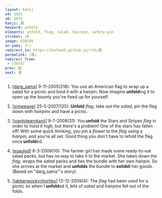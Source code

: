 ```yaml
---
layout: kanji
v4: 1925
v6: 2075
kanji: 展
keyword: unfold
elements: unfold, flag, salad, hairpin, safety-pin
strokes: 10
image: E5B195
on-yomi: テン
redirect_to: https://hochanh.github.io/rtk/展
permalink: /展/
redirect_from:
 - /2075/
prev: 髪
next: 喪
---
```


1) [<a href="http://kanji.koohii.com/profile/darg_sama">darg_sama</a>] 9-11-2005(218): You use an American flag to wrap up a salad for a picnic and bind it with a hairpin. Now imagine<strong> unfold</strong>ing it to open up the bounty you&#039;ve fixed up for yourself.

2) [<a href="http://kanji.koohii.com/profile/synewave">synewave</a>] 25-5-2007(125): <strong>Unfold</strong> <em>flag</em>, take out the <em>salad</em>, pin the flag down with <em>hairpins</em> and have a picnic.

3) [<a href="http://kanji.koohii.com/profile/ivantolearnkanji">ivantolearnkanji</a>] 9-7-2008(31): You<strong> unfold</strong> the Stars and Stripes <em>flag</em> in order to hoist it high, but there&#039;s a problem! One of the stars has fallen off! With some quick thinking, you pin a <em>flower</em> to the <em>flag</em> using a <em>hairpin</em>, and you&#039;re all set. Good thing you don&#039;t have to refold the flag once<strong> unfold</strong>ed.

4) [<a href="http://kanji.koohii.com/profile/esaulgd">esaulgd</a>] 8-3-2009(10): The farmer girl has made some ready-to-eat salad packs, but has no way to take it to the market. She takes down the <em>flag</em>, wraps the <em>salad</em> packs and ties the bundle with her own <em>hairpin</em>. So she arrives at the market and <strong>unfolds</strong> the bundle to <strong>exhibit</strong> her goods. (Based on &quot;darg_sama&quot;&#039;s story).

5) [<a href="http://kanji.koohii.com/profile/jabberwockychortles">jabberwockychortles</a>] 13-12-2009(4): The <em>flag</em> had been used for a picnic so when I<strong> unfold</strong>ed it, bits of <em>salad</em> and <em>hairpins</em> fell out of the folds.

